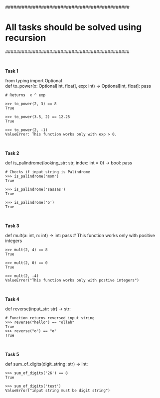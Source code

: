 #############################################

# All tasks should be solved using recursion

#############################################

<br /> 

**Task 1**

from typing import Optional
<br />
def to_power(x: Optional[int, float], exp: int) -> Optional[int, float]:
    pass
    
    # Returns  x ^ exp

    >>> to_power(2, 3) == 8
    True

    >>> to_power(3.5, 2) == 12.25
    True

    >>> to_power(2, -1)
    ValueError: This function works only with exp > 0.
 

<br />

**Task 2**

def is_palindrome(looking_str: str, index: int = 0) -> bool:
    pass
   
    # Checks if input string is Palindrome
    >>> is_palindrome('mom')
    True

    >>> is_palindrome('sassas')
    True

    >>> is_palindrome('o')
    True
    

 <br />

**Task 3**

def mult(a: int, n: int) -> int:
    pass
    # This function works only with positive integers

    >>> mult(2, 4) == 8
    True

    >>> mult(2, 0) == 0
    True

    >>> mult(2, -4)
    ValueError("This function works only with postive integers")
   

 <br />

**Task 4**

def reverse(input_str: str) -> str:
 
    # Function returns reversed input string
    >>> reverse("hello") == "olleh"
    True
    >>> reverse("o") == "o"
    True
  

 <br />

**Task 5**

def sum_of_digits(digit_string: str) -> int:
 
    >>> sum_of_digits('26') == 8
    True

    >>> sum_of_digits('test')
    ValueError("input string must be digit string")
 
